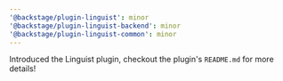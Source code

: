 ```yaml
---
'@backstage/plugin-linguist': minor
'@backstage/plugin-linguist-backend': minor
'@backstage/plugin-linguist-common': minor
---
```


Introduced the Linguist plugin, checkout the plugin's `README.md` for more details!
